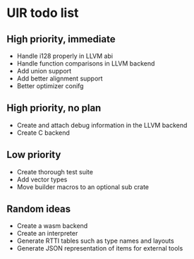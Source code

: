 # UIR todo list

## High priority, immediate
+ Handle i128 properly in LLVM abi
+ Handle function comparisons in LLVM backend
+ Add union support
+ Add better alignment support
+ Better optimizer conifg

## High priority, no plan
+ Create and attach debug information in the LLVM backend
+ Create C backend

## Low priority
+ Create thorough test suite
+ Add vector types
+ Move builder macros to an optional sub crate

## Random ideas
+ Create a wasm backend
+ Create an interpreter
+ Generate RTTI tables such as type names and layouts
+ Generate JSON representation of items for external tools